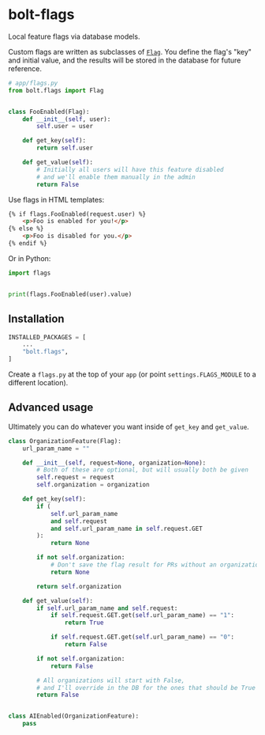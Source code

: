 <!-- This file is compiled from bolt-flags/bolt/flags/README.md. Do not edit this file directly. -->

# bolt-flags

Local feature flags via database models.

Custom flags are written as subclasses of [`Flag`](https://plainframework.com/docs/bolt-flags/bolt/flags/flags.py).
You define the flag's "key" and initial value,
and the results will be stored in the database for future reference.

```python
# app/flags.py
from bolt.flags import Flag


class FooEnabled(Flag):
    def __init__(self, user):
        self.user = user

    def get_key(self):
        return self.user

    def get_value(self):
        # Initially all users will have this feature disabled
        # and we'll enable them manually in the admin
        return False
```

Use flags in HTML templates:

```html
{% if flags.FooEnabled(request.user) %}
    <p>Foo is enabled for you!</p>
{% else %}
    <p>Foo is disabled for you.</p>
{% endif %}
```

Or in Python:

```python
import flags


print(flags.FooEnabled(user).value)
```

## Installation

```python
INSTALLED_PACKAGES = [
    ...
    "bolt.flags",
]
```

Create a `flags.py` at the top of your `app` (or point `settings.FLAGS_MODULE` to a different location).

## Advanced usage

Ultimately you can do whatever you want inside of `get_key` and `get_value`.

```python
class OrganizationFeature(Flag):
    url_param_name = ""

    def __init__(self, request=None, organization=None):
        # Both of these are optional, but will usually both be given
        self.request = request
        self.organization = organization

    def get_key(self):
        if (
            self.url_param_name
            and self.request
            and self.url_param_name in self.request.GET
        ):
            return None

        if not self.organization:
            # Don't save the flag result for PRs without an organization
            return None

        return self.organization

    def get_value(self):
        if self.url_param_name and self.request:
            if self.request.GET.get(self.url_param_name) == "1":
                return True

            if self.request.GET.get(self.url_param_name) == "0":
                return False

        if not self.organization:
            return False

        # All organizations will start with False,
        # and I'll override in the DB for the ones that should be True
        return False


class AIEnabled(OrganizationFeature):
    pass

```
